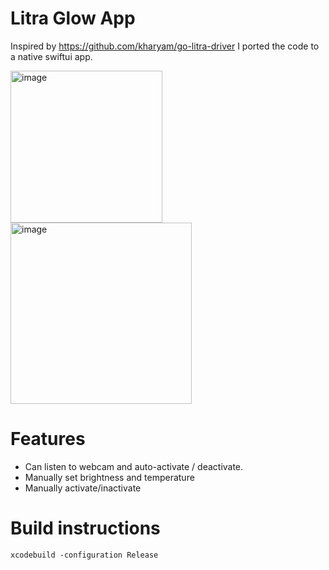 # Litra Glow App

Inspired by <https://github.com/kharyam/go-litra-driver> I ported the code to a native swiftui app.

<img width="243" alt="image" src="https://github.com/user-attachments/assets/f27b9982-be7f-4bad-93cb-2edc679c44a7" />
<img width="290" alt="image" src="https://github.com/user-attachments/assets/e88ea6ee-ceec-4efc-96e7-53430e5b4f93" />

# Features

- Can listen to webcam and auto-activate / deactivate. 
- Manually set brightness and temperature
- Manually activate/inactivate
  
# Build instructions

`xcodebuild -configuration Release`
